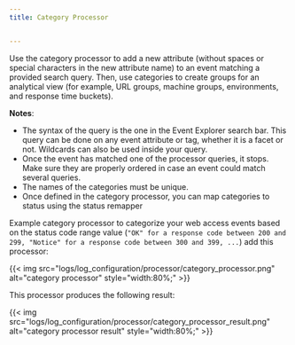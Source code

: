 ```yaml
---
title: Category Processor


---
```


Use the category processor to add a new attribute (without spaces or special characters in the new attribute name) to an event matching a provided search query. Then, use categories to create groups for an analytical view (for example, URL groups, machine groups, environments, and response time buckets).

**Notes**:

* The syntax of the query is the one in the Event Explorer search bar. This query can be done on any event attribute or tag, whether it is a facet or not. Wildcards can also be used inside your query.
* Once the event has matched one of the processor queries, it stops. Make sure they are properly ordered in case an event could match several queries.
* The names of the categories must be unique.
* Once defined in the category processor, you can map categories to status using the status remapper

Example category processor to categorize your web access events based on the status code range value (`"OK" for a response code between 200 and 299, "Notice" for a response code between 300 and 399, ...`) add this processor:

{{< img src="logs/log_configuration/processor/category_processor.png" alt="category processor" style="width:80%;" >}}

This processor produces the following result:

{{< img src="logs/log_configuration/processor/category_processor_result.png" alt="category processor result" style="width:80%;" >}}
